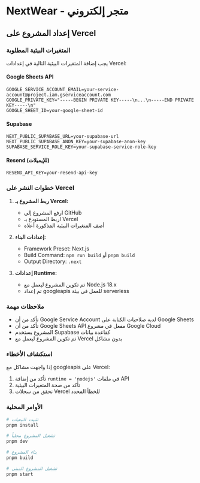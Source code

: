 # NextWear - متجر إلكتروني

## إعداد المشروع على Vercel

### المتغيرات البيئية المطلوبة

يجب إضافة المتغيرات البيئية التالية في إعدادات Vercel:

#### Google Sheets API
```
GOOGLE_SERVICE_ACCOUNT_EMAIL=your-service-account@project.iam.gserviceaccount.com
GOOGLE_PRIVATE_KEY="-----BEGIN PRIVATE KEY-----\n...\n-----END PRIVATE KEY-----\n"
GOOGLE_SHEET_ID=your-google-sheet-id
```

#### Supabase
```
NEXT_PUBLIC_SUPABASE_URL=your-supabase-url
NEXT_PUBLIC_SUPABASE_ANON_KEY=your-supabase-anon-key
SUPABASE_SERVICE_ROLE_KEY=your-supabase-service-role-key
```

#### Resend (للإيميلات)
```
RESEND_API_KEY=your-resend-api-key
```

### خطوات النشر على Vercel

1. **ربط المشروع بـ Vercel:**
   - ارفع المشروع إلى GitHub
   - اربط المستودع بـ Vercel
   - أضف المتغيرات البيئية المذكورة أعلاه

2. **إعدادات البناء:**
   - Framework Preset: Next.js
   - Build Command: `npm run build` أو `pnpm build`
   - Output Directory: `.next`

3. **إعدادات Runtime:**
   - تم تكوين المشروع ليعمل مع Node.js 18.x
   - تم إعداد googleapis للعمل في بيئة serverless

### ملاحظات مهمة

- تأكد من أن Google Service Account لديه صلاحيات الكتابة على Google Sheets
- تأكد من أن Google Sheets API مفعل في مشروع Google Cloud
- المشروع يستخدم Supabase كقاعدة بيانات
- تم تكوين المشروع ليعمل مع Vercel بدون مشاكل

### استكشاف الأخطاء

إذا واجهت مشاكل مع googleapis على Vercel:
1. تأكد من إضافة `runtime = 'nodejs'` في ملفات API
2. تأكد من صحة المتغيرات البيئية
3. تحقق من سجلات Vercel للخطأ المحدد

### الأوامر المحلية

```bash
# تثبيت التبعيات
pnpm install

# تشغيل المشروع محلياً
pnpm dev

# بناء المشروع
pnpm build

# تشغيل المشروع المبنى
pnpm start
``` 